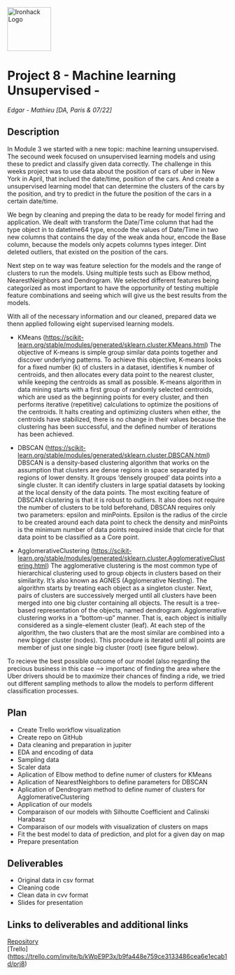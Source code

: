 <img src="https://bit.ly/2VnXWr2" alt="Ironhack Logo" width="100"/>

# Project 8 - Machine learning Unsupervised  - 

*Edgar - Mathieu*
*[DA, Paris & 07/22]*

## Description 

In Module 3 we started with a new topic: machine learning unsupervised. The secound week focused on unsupervised learning models and using these to predict and classify given data correctly. The challenge in this weeks project was to use data about the position of cars of uber in New York in April, that inclued the date/time, position of the cars. And create a unsupervised learning model that can determine the clusters of the cars by the position, and try to predict in the future the position of the cars in a certain date/time.

We begn by cleaning and preping the data to be ready for model firring and application. We dealt with transform the Date/Time column that had the type object in to datetime64 type, encode the values of Date/Time in two new columns that contains the day of the weak anda hour, encode the Base column, because the models only acpets columns types integer. Dint deleted outliers, that existed on the position of the cars.

Next step on te way was feature selection for the models and the range of clusters to run the models. Using multiple tests such as Elbow method, NearestNeighbors and Dendrogram. We selected different features being categorized as most important to have the opportunity of testing multiple feature combinations and seeing which will give us the best results from the models.

With all of the necessary information and our cleaned, prepared data we thenn applied following eight supervised learning models.
- KMeans (https://scikit-learn.org/stable/modules/generated/sklearn.cluster.KMeans.html)
		The objective of K-means is simple group similar data points together and discover underlying patterns. To achieve this objective, K-means looks for a fixed number (k) of clusters in a dataset, identifies k number of centroids, and then allocates every data point to the nearest cluster, while keeping the centroids as small as possible.
		K-means algorithm in data mining starts with a first group of randomly selected centroids, which are used as the beginning points for every cluster, and then performs iterative (repetitive) calculations to optimize the positions of the centroids. It halts creating and optimizing clusters when either, the centroids have stabilized, there is no change in their values because the clustering has been successful, and the defined number of iterations has been achieved.

- DBSCAN (https://scikit-learn.org/stable/modules/generated/sklearn.cluster.DBSCAN.html)
		DBSCAN is a density-based clustering algorithm that works on the assumption that clusters are dense regions in space separated by regions of lower density. It groups ‘densely grouped’ data points into a single cluster. It can identify clusters in large spatial datasets by looking at the local density of the data points. The most exciting feature of DBSCAN clustering is that it is robust to outliers. It also does not require the number of clusters to be told beforehand, DBSCAN requires only two parameters: epsilon and minPoints. Epsilon is the radius of the circle to be created around each data point to check the density and minPoints is the minimum number of data points required inside that circle for that data point to be classified as a Core point.

- AgglomerativeClustering (https://scikit-learn.org/stable/modules/generated/sklearn.cluster.AgglomerativeClustering.html)
		The agglomerative clustering is the most common type of hierarchical clustering used to group objects in clusters based on their similarity. It’s also known as AGNES (Agglomerative Nesting). The algorithm starts by treating each object as a singleton cluster. Next, pairs of clusters are successively merged until all clusters have been merged into one big cluster containing all objects. The result is a tree-based representation of the objects, named dendrogram. Agglomerative clustering works in a “bottom-up” manner. That is, each object is initially considered as a single-element cluster (leaf). At each step of the algorithm, the two clusters that are the most similar are combined into a new bigger cluster (nodes). This procedure is iterated until all points are member of just one single big cluster (root) (see figure below).


To recieve the best possible outcome of our model (also regarding the precious business in this case --> importanc of finding the area where the Uber drivers should be to maximize their chances of finding a ride, we tried out different sampling methods to allow the models to perform different classification processes.

## Plan
- Create Trello workflow visualization 
- Create repo on GitHub
- Data cleaning and preparation in jupiter
- EDA and encoding of data
- Sampling data
- Scaler data
- Aplication of Elbow method to define numer of clusters for KMeans
- Aplication of NearestNeighbors to define parameters for DBSCAN
- Aplication of Dendrogram method to define numer of clusters for AgglomerativeClustering
- Application of our models
- Comparaison of our models with Silhoutte Coefficient and Calinski Harabasz
- Comparaison of our models with visualization of clusters on maps
- Fit the best model to data of prediction, and plot for a given day on map
- Prepare presentation

## Deliverables

- Original data in csv format
- Cleaning code
- Clean data in cvv format
- Slides for presentation

## Links to deliverables and additional links

[Repository](https://github.com/Edgart371/Project8)  
[Trello] (https://trello.com/invite/b/kWpE9P3x/b9fa448e759ce3133486cea6e1ecab1d/prj8)





